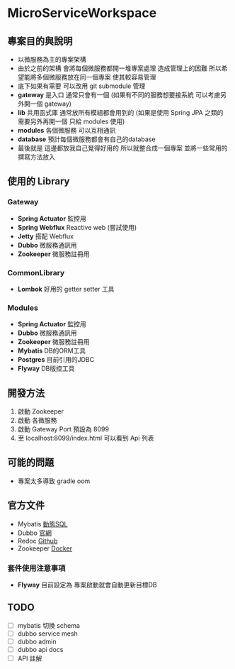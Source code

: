 # MicroServiceWorkspace

## 專案目的與說明
- 以微服務為主的專案架構
- 由於之前的架構 會將每個微服務都開一堆專案處理 造成管理上的困難 所以希望能將多個微服務放在同一個專案 使其較容易管理
- 底下如果有需要 可以改用 git submodule 管理
- **gateway** 是入口 通常只會有一個 (如果有不同的服務想要接系統 可以考慮另外開一個 gateway)
- **lib** 共用函式庫 通常放所有模組都會用到的 (如果是使用 Spring JPA 之類的 需要另外再開一個 只給 modules 使用)
- **modules** 各個微服務 可以互相通訊
- **database** 預計每個微服務都會有自己的database
- 最後就是 這邊都放我自己覺得好用的 所以就整合成一個專案 並將一些常用的撰寫方法放入

## 使用的 Library

### Gateway
- **Spring Actuator** 監控用
- **Spring Webflux** Reactive web (嘗試使用)
- **Jetty** 搭配 Webflux
- **Dubbo** 微服務通訊用   
- **Zookeeper** 微服務註冊用   
   
### CommonLibrary
- **Lombok** 好用的 getter setter 工具

### Modules
- **Spring Actuator** 監控用
- **Dubbo** 微服務通訊用
- **Zookeeper** 微服務註冊用
- **Mybatis** DB的ORM工具
- **Postgres** 目前引用的JDBC
- **Flyway** DB版控工具

## 開發方法
1. 啟動 Zookeeper
2. 啟動 各微服務
3. 啟動 Gateway Port 預設為 8099
4. 至 localhost:8099/index.html 可以看到 Api 列表

## 可能的問題
- 專案太多導致 gradle oom

## 官方文件
- Mybatis [動態SQL](https://mybatis.org/mybatis-3/zh/dynamic-sql.html)
- Dubbo [官網](https://cn.dubbo.apache.org/zh-cn/overview/home/)
- Redoc [Github](https://github.com/Redocly/redoc)
- Zookeeper [Docker](https://hub.docker.com/_/zookeeper)

### 套件使用注意事項
- **Flyway** 目前設定為 專案啟動就會自動更新目標DB


## TODO
- [ ] mybatis 切換 schema
- [ ] dubbo service mesh
- [ ] dubbo admin
- [ ] dubbo api docs
- [ ] API 註解